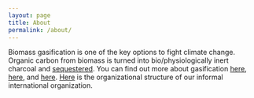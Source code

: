 ```yaml
---
layout: page
title: About
permalink: /about/
---
```


Biomass gasification is one of the key options to fight climate change. Organic carbon from biomass is turned into bio/physiologically inert charcoal and [sequestered](https://en.wikipedia.org/wiki/Carbon_sequestration). You can find out more about gasification [here](link.com), [here](link.com), and [here](link.com). [Here](link.com) is the organizational structure of our informal international organization.  
